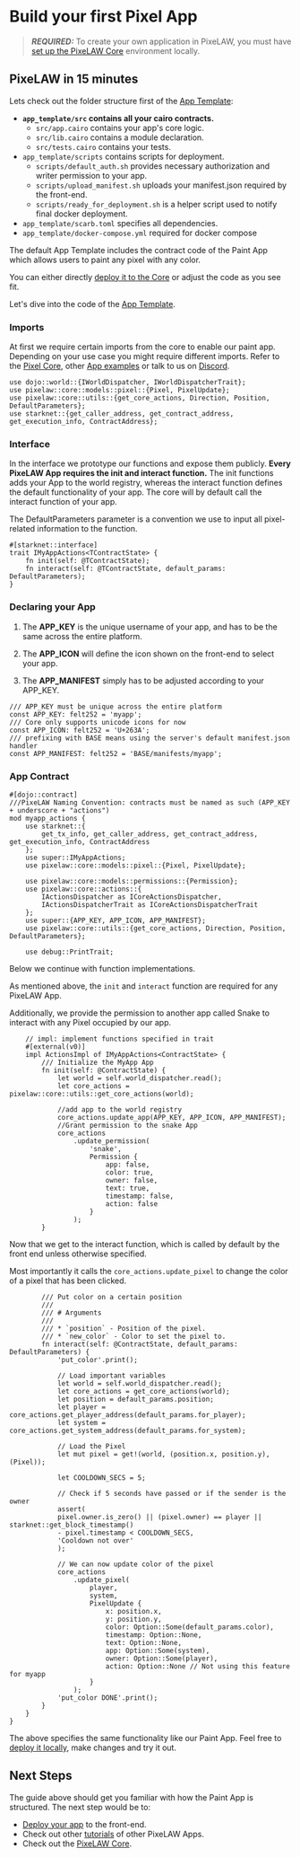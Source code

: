 # Build your first Pixel App

> **_REQUIRED:_** To create your own application in PixeLAW, you must have [set up the PixeLAW Core](../getting-started/quick-start.md) environment locally.

## PixeLAW in 15 minutes

Lets check out the folder structure first of the [App Template](https://github.com/pixelaw/app_template/tree/main):

- **`app_template/src` contains all your cairo contracts.**
  - `src/app.cairo` contains your app's core logic.
  - `src/lib.cairo` contains a module declaration.
  - `src/tests.cairo` contains your tests.
- `app_template/scripts` contains scripts for deployment.
  - `scripts/default_auth.sh` provides necessary authorization and writer permission to your app.
  - `scripts/upload_manifest.sh` uploads your manifest.json required by the front-end.
  - `scripts/ready_for_deployment.sh` is a helper script used to notify final docker deployment.
- `app_template/scarb.toml` specifies all dependencies.
- `app_template/docker-compose.yml` required for docker compose

The default App Template includes the contract code of the Paint App which allows users to paint any pixel with any color.

You can either directly [deploy it to the Core](2-deploy-app.md) or adjust the code as you see fit.

Let's dive into the code of the [App Template](https://github.com/pixelaw/app_template/tree/main).

### Imports

At first we require certain imports from the core to enable our paint app. Depending on your use case you might require different imports. Refer to the [Pixel Core](https://github.com/pixelaw/core), other [App examples](https://github.com/pixelaw/examples) or talk to us on [Discord](https://t.co/jKDjNbFdZ5).

```rust,ignore
use dojo::world::{IWorldDispatcher, IWorldDispatcherTrait};
use pixelaw::core::models::pixel::{Pixel, PixelUpdate};
use pixelaw::core::utils::{get_core_actions, Direction, Position, DefaultParameters};
use starknet::{get_caller_address, get_contract_address, get_execution_info, ContractAddress};
```

### Interface

In the interface we prototype our functions and expose them publicly. **Every PixeLAW App requires the init and interact function.** The init functions adds your App to the world registry, whereas the interact function defines the default functionality of your app. The core will by default call the interact function of your app.

The DefaultParameters parameter is a convention we use to input all pixel-related information to the function.

```rust,ignore
#[starknet::interface]
trait IMyAppActions<TContractState> {
    fn init(self: @TContractState);
    fn interact(self: @TContractState, default_params: DefaultParameters);
}
```

### Declaring your App

1. The **APP_KEY** is the unique username of your app, and has to be the same across the entire platform.

2. The **APP_ICON** will define the icon shown on the front-end to select your app.

3. The **APP_MANIFEST** simply has to be adjusted according to your APP_KEY.

```rust,ignore
/// APP_KEY must be unique across the entire platform
const APP_KEY: felt252 = 'myapp';
/// Core only supports unicode icons for now
const APP_ICON: felt252 = 'U+263A';
/// prefixing with BASE means using the server's default manifest.json handler
const APP_MANIFEST: felt252 = 'BASE/manifests/myapp';
```

### App Contract

```rust,ignore
#[dojo::contract]
///PixeLAW Naming Convention: contracts must be named as such (APP_KEY + underscore + "actions")
mod myapp_actions {
    use starknet::{
        get_tx_info, get_caller_address, get_contract_address, get_execution_info, ContractAddress
    };
    use super::IMyAppActions;
    use pixelaw::core::models::pixel::{Pixel, PixelUpdate};

    use pixelaw::core::models::permissions::{Permission};
    use pixelaw::core::actions::{
        IActionsDispatcher as ICoreActionsDispatcher,
        IActionsDispatcherTrait as ICoreActionsDispatcherTrait
    };
    use super::{APP_KEY, APP_ICON, APP_MANIFEST};
    use pixelaw::core::utils::{get_core_actions, Direction, Position, DefaultParameters};

    use debug::PrintTrait;
```
Below we continue with function implementations.

As mentioned above, the `init` and `interact` function are required for any PixeLAW App.

Additionally, we provide the permission to another app called Snake to interact with any Pixel occupied by our app.

```rust,ignore
    // impl: implement functions specified in trait
    #[external(v0)]
    impl ActionsImpl of IMyAppActions<ContractState> {
        /// Initialize the MyApp App
        fn init(self: @ContractState) {
            let world = self.world_dispatcher.read();
            let core_actions = pixelaw::core::utils::get_core_actions(world);

            //add app to the world registry
            core_actions.update_app(APP_KEY, APP_ICON, APP_MANIFEST);
            //Grant permission to the snake App
            core_actions
                .update_permission(
                    'snake',
                    Permission {
                        app: false,
                        color: true,
                        owner: false,
                        text: true,
                        timestamp: false,
                        action: false
                    }
                );
        }
```
Now that we get to the interact function, which is called by default by the front end unless otherwise specified. 

Most importantly it calls the `core_actions.update_pixel` to change the color of a pixel that has been clicked.

```rust,ignore
        /// Put color on a certain position
        ///
        /// # Arguments
        ///
        /// * `position` - Position of the pixel.
        /// * `new_color` - Color to set the pixel to.
        fn interact(self: @ContractState, default_params: DefaultParameters) {
            'put_color'.print();

            // Load important variables
            let world = self.world_dispatcher.read();
            let core_actions = get_core_actions(world);
            let position = default_params.position;
            let player = core_actions.get_player_address(default_params.for_player);
            let system = core_actions.get_system_address(default_params.for_system);

            // Load the Pixel
            let mut pixel = get!(world, (position.x, position.y), (Pixel));

            let COOLDOWN_SECS = 5;

            // Check if 5 seconds have passed or if the sender is the owner
            assert(
            pixel.owner.is_zero() || (pixel.owner) == player || starknet::get_block_timestamp()
            - pixel.timestamp < COOLDOWN_SECS,
            'Cooldown not over'
            );

            // We can now update color of the pixel
            core_actions
                .update_pixel(
                    player,
                    system,
                    PixelUpdate {
                        x: position.x,
                        y: position.y,
                        color: Option::Some(default_params.color),
                        timestamp: Option::None,
                        text: Option::None,
                        app: Option::Some(system),
                        owner: Option::Some(player),
                        action: Option::None // Not using this feature for myapp
                    }
                );
            'put_color DONE'.print();
        }
    }
}
```

The above specifies the same functionality like our Paint App. Feel free to [deploy it locally](2-deploy-app.md), make changes and try it out.

## Next Steps

The guide above should get you familiar with how the Paint App is structured. The next step would be to:
- [Deploy your app](2-deploy-app.md) to the front-end.
- Check out other [tutorials](../tutorial) of other PixeLAW Apps.
- Check out the [PixeLAW Core](https://github.com/pixelaw/core).